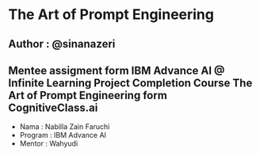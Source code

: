 # The Art of Prompt Engineering
## Author : @sinanazeri

Mentee assigment form IBM Advance AI @ Infinite Learning
Project Completion Course The Art of Prompt Engineering form CognitiveClass.ai
---

- Nama : Nabilla Zain Faruchi
- Program : IBM Advance AI
- Mentor : Wahyudi
